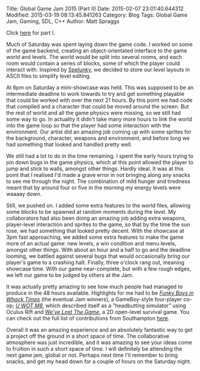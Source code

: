 Title: Global Game Jam 2015 (Part II)
Date: 2015-02-07 23:01:40.644312
Modified: 2015-03-19 08:13:45.841263
Category: Blog
Tags: Global Game Jam, Gaming, SDL, C++
Author: Matt Spraggs

Click [here]({filename}./global-game-jam-2015-part-i.md) for part I.

Much of Saturday was spent laying down the game code. I worked on some of the game backend, creating an object-orientated interface to the game world and levels. The world would be split into several rooms, and each room would contain a series of blocks, some of which the player could interact with. Inspired by [Spelunky](http://www.spelunkyworld.com/), we decided to store our level layouts in ASCII files to simplify level editing.

At 6pm on Saturday a mini-showcase was held. This was supposed to be an intermediate deadline to work towards to try and get something playable that could be worked with over the next 21 hours. By this point we had code that compiled and a character that could be moved around the screen. But the rest of world and all the game physics were missing, so we still had some way to go. In actuality it didn't take many more hours to link the world into the game loop so that the player had some interaction with the environment. Our artist did an amazing job coming up with some sprites for the background, character, weapons and environment, and before long we had something that looked and handled pretty well.

We still had a lot to do in the time remaining. I spent the early hours trying to pin down bugs in the game physics, which at this point allowed the player to jump and stick to walls, amongst other things. Hardly ideal. It was at this point that I realised I'd made a grave error in not bringing along any snacks to see me through the night. The combination of mild hunger and tiredness meant that by around four or five in the morning my energy levels were waaaay down.

Still, we pushed on. I added some extra features to the world files, allowing some blocks to be spawned at random moments during the level. My collaborators had also been doing an amazing job adding extra weapons, player-level interaction and sprites to the game, so that by the time the sun rose, we had something that looked pretty decent. With the showcase at 3pm fast approaching, we added some extra features to make the game more of an actual game: new levels, a win condition and menu levels, amongst other things. With about an hour and a half to go and the deadline looming, we battled against several bugs that would occasionally bring our player's game to a crashing halt. Finally, three o'clock rang out, meaning showcase time. With our game near-complete, but with a few rough edges, we left our game to be judged by others at the Jam.

It was actually pretty amazing to see how much people had managed to produce in the 48 hours available. Highlights for me had to be *[Funky Boys in Whack Times](http://globalgamejam.org/2015/games/funky-boys-whack-times)* (the eventual Jam winners), a GameBoy-style four-player co-op; *[U WOT M8](http://globalgamejam.org/2015/games/u-wot-m8)*, which described itself as a "headbutting simulator" using Oculus Rift and *[We've Lost The Game](http://globalgamejam.org/2015/games/weve-lost-game)*, a 2D open-level survival game. You can check out the full list of contributions from Southampton [here](http://globalgamejam.org/2015/jam-sites/university-southampton/games).

Overall it was an amazing experience and an absolutely fantastic way to get a project off the ground in a short space of time. The collaborative atmosphere was just incredible, and it was amazing to see your ideas come to fruition in such a short space of time. I will definitely be attending the next game jam, global or not. Perhaps next time I'll remember to bring snacks, and get my head down for a couple of hours on the Saturday night.
